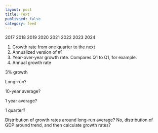 ```yaml
---
layout: post
title: Text
published: false
category: feed
---
```


2017
2018
2019
2020
2021
2022
2023
2024

1. Growth rate from one quarter to the next
2. Annualized version of #1
3. Year-over-year growth rate. Compares Q1 to Q1, for example.
4. Annual growth rate


3% growth

Long-run?

10-year average?

1 year average? 

1 quarter?

Distribution of growth rates around long-run average? No, distribution of GDP around trend, and then calculate growth rates? 

